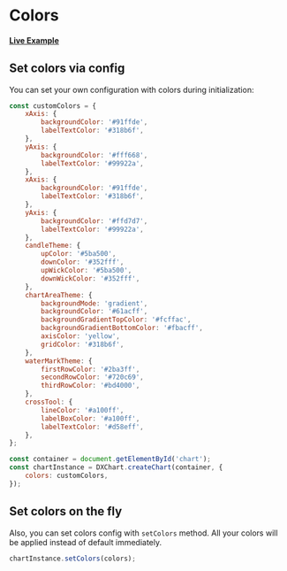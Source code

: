 # Colors

#### <!--CSB_LINK-->[Live Example](https://codesandbox.io/s/j29ccd)<!--/CSB_LINK-->
## Set colors via config

You can set your own configuration with colors during initialization:

```js
const customColors = {
	xAxis: {
		backgroundColor: '#91ffde',
		labelTextColor: '#318b6f',
	},
	yAxis: {
		backgroundColor: '#fff668',
		labelTextColor: '#99922a',
	},
	xAxis: {
		backgroundColor: '#91ffde',
		labelTextColor: '#318b6f',
	},
	yAxis: {
		backgroundColor: '#ffd7d7',
		labelTextColor: '#99922a',
	},
	candleTheme: {
		upColor: '#5ba500',
		downColor: '#352fff',
		upWickColor: '#5ba500',
		downWickColor: '#352fff',
	},
	chartAreaTheme: {
		backgroundMode: 'gradient',
		backgroundColor: '#61acff',
		backgroundGradientTopColor: '#fcffac',
		backgroundGradientBottomColor: '#fbacff',
		axisColor: 'yellow',
		gridColor: '#318b6f',
	},
	waterMarkTheme: {
		firstRowColor: '#2ba3ff',
		secondRowColor: '#720c69',
		thirdRowColor: '#bd4000',
	},
	crossTool: {
		lineColor: '#a100ff',
		labelBoxColor: '#a100ff',
		labelTextColor: '#d58eff',
	},
};

const container = document.getElementById('chart');
const chartInstance = DXChart.createChart(container, {
	colors: customColors,
});
```

## Set colors on the fly

Also, you can set colors config with `setColors` method.
All your colors will be applied instead of default immediately.

```js
chartInstance.setColors(colors);
```

